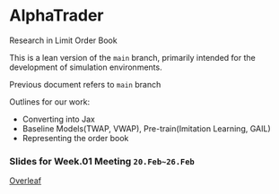 # AlphaTrader

Research in Limit Order Book

This is a lean version of the `main` branch, primarily intended for the development of simulation environments.

Previous document refers to `main` branch


Outlines for our work:
* Converting into Jax
* Baseline Models(TWAP, VWAP), Pre-train(Imitation Learning, GAIL)
* Representing the order book

### Slides for Week.01 Meeting `20.Feb~26.Feb`
[Overleaf](https://www.overleaf.com/7842834529bwxpvqnsdqsv)
